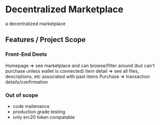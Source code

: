 # Decentralized Marketplace

a decentralized marketplace

## Features / Project Scope

### Front-End Deets

Homepage => see marketplace and can browse/filter around (but can't purchase unless wallet is connected)
Item detail => see all files, descriptions, etc associated with past items
Purchase => transaction details/confirmation

### Out of scope

- code maitenance
- production grade testing
- only erc20 token compatable
